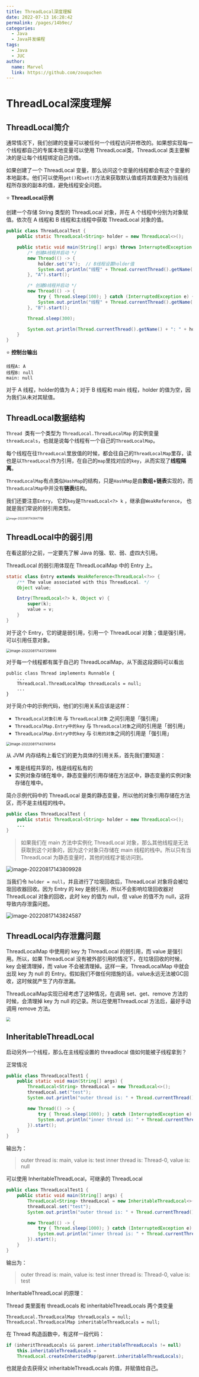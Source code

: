 ```yaml
---
title: ThreadLocal深度理解
date: 2022-07-13 16:28:42
permalink: /pages/14b9ec/
categories:
  - Java
  - Java并发编程
tags:
  - Java
  - JUC
author: 
  name: Marvel
  link: https://github.com/zouquchen
---
```

# ThreadLocal深度理解

## ThreadLocal简介

通常情况下，我们创建的变量可以被任何一个线程访问并修改的。如果想实现每一个线程都自己的专属本地变量可以使用 ThreadLocal类，ThreadLocal 类主要解决的是让每个线程绑定自己的值。

如果创建了一个 ThreadLocal 变量，那么访问这个变量的线程都会有这个变量的本地副本。他们可以使用`get()`和`set()`方法来获取默认值或将其值更改为当前线程所存放的副本的值，避免线程安全问题。

⭐ **ThreadLocal示例**

创建一个存储 String 类型的 ThreadLocal 对象，并在 A 个线程中分别为对象赋值。依次在 A 线程和 B 线程和主线程中获取 ThreadLocal 对象的值。

```java
public class ThreadLocalTest {
    public static ThreadLocal<String> holder = new ThreadLocal<>();

    public static void main(String[] args) throws InterruptedException {
        /* 创建A线程并启动 */
        new Thread(() -> {
            holder.set("A");  // B线程设置holder值
            System.out.println("线程" + Thread.currentThread().getName() + ": " + holder.get());  // A线程获取holder值
        }, "A").start();

        /* 创建B线程并启动 */
        new Thread(() -> {
            try { Thread.sleep(100); } catch (InterruptedException e) { e.printStackTrace(); }
            System.out.println("线程" + Thread.currentThread().getName() + ": " + holder.get());  // B线程获取holder值
        }, "B").start();

        Thread.sleep(300);

        System.out.println(Thread.currentThread().getName() + ": " + holder.get()); // main线程获取holder值
    }
}
```

⭐ **控制台输出**

```output
线程A: A
线程B: null
main: null
```

对于 A 线程，holder的值为 A；对于 B 线程和 main 线程，holder 的值为空，因为我们从未对其赋值。

## ThreadLocal数据结构

`Thread `类有一个类型为 `ThreadLocal.ThreadLocalMap` 的实例变量 `threadLocals`，也就是说每个线程有一个自己的`ThreadLocalMap`。

每个线程在往`ThreadLocal`里放值的时候，都会往自己的`ThreadLocalMap`里存，读也是以`ThreadLocal`作为引用，在自己的`map`里找对应的`key`，从而实现了**线程隔离**。

`ThreadLocalMap`有点类似`HashMap`的结构，只是`HashMap`是由**数组+链表**实现的，而`ThreadLocalMap`中并没有**链表**结构。

我们还要注意`Entry`， 它的`key`是`ThreadLocal<?> k` ，继承自`WeakReference`， 也就是我们常说的弱引用类型。

<img src="https://raw.githubusercontent.com/zouquchen/Images/main/imgs2022/ThreadLocal1.png" alt="image-20220817143847766" style="zoom: 50%;" />

## ThreadLocal中的弱引用

在看这部分之前，一定要先了解 Java 的强、软、弱、虚四大引用。

ThreadLocal 的弱引用体现在 ThreadLocalMap 中的 Entry 上。

```java
static class Entry extends WeakReference<ThreadLocal<?>> {
    /** The value associated with this ThreadLocal. */
    Object value;

    Entry(ThreadLocal<?> k, Object v) {
        super(k);
        value = v;
    }
}
```

对于这个 Entry，它的键是弱引用，引用一个 ThreadLocal 对象；值是强引用，可以引用任意对象。

<img src="https://raw.githubusercontent.com/zouquchen/Images/main/imgs2022/ThreadLocal2.png" alt="image-20220817143729896" style="zoom:67%;" />

对于每一个线程都有属于自己的 ThreadLocalMap，从下面这段源码可以看出

```java{3}
public class Thread implements Runnable {
	...
	ThreadLocal.ThreadLocalMap threadLocals = null;
	...
}
```

对于简介中的示例代码，他们的引用关系应该是这样：

- `ThreadLocal对象引用` 与 `ThreadLocal对象` 之间引用是「强引用」
- `ThreadLocalMap.Entry中的key` 与 `ThreadLocal对象`之间的引用是「弱引用」
- `ThreadLocalMap.Entry中的key` 与 `引用的对象`之间的引用是「强引用」

<img src="https://raw.githubusercontent.com/zouquchen/Images/main/imgs2022/ThreadLocal3.png" alt="image-20220817143749154" style="zoom:67%;" />

从 JVM 内存结构上看它们的更为具体的引用关系，首先我们要知道：

- 堆是线程共享的，栈是线程私有的
- 实例对象存储在堆中，静态变量的引用存储在方法区中，静态变量的实例对象存储在堆中。

简介示例代码中的 ThreadLocal 是类的静态变量，所以他的对象引用存储在方法区，而不是主线程的栈中。

```java
public class ThreadLocalTest {
    public static ThreadLocal<String> holder = new ThreadLocal<>();
 	...   
}
```

> 如果我们在 main 方法中实例化 ThreadLocal 对象，那么其他线程是无法获取到这个对象的，因为这个对象只存储在 main 线程的栈中。所以只有当 ThreadLocal 为静态变量时，其他的线程才能访问到。

![image-20220817143809928](https://raw.githubusercontent.com/zouquchen/Images/main/imgs2022/ThreadLocal4.png)

当我们令 `holder = null`，并且进行了垃圾回收后，ThreadLocal 对象将会被垃圾回收器回收。因为 Entry 的 key 是弱引用，所以不会影响垃圾回收器对 ThreadLocal 对象的回收，此时 key 的值为 null，但 value 的值不为 null，这将导致内存泄露问题。

![image-20220817143824587](https://raw.githubusercontent.com/zouquchen/Images/main/imgs2022/ThreadLocal5.png)

## ThreadLocal内存泄露问题

ThreadLocalMap 中使用的 key 为 ThreadLocal 的弱引用，而 value 是强引用。所以，如果 ThreadLocal 没有被外部引用的情况下，在垃圾回收的时候，key 会被清理掉，而 value 不会被清理掉。这样一来，ThreadLocalMap 中就会出现 key 为 null 的 Entry。假如我们不做任何措施的话，value永远无法被GC回收，这时候就产生了内存泄漏。

ThreadLocalMap实现已经考虑了这种情况，在调用 set、get、remove 方法的时候，会清理掉 key 为 null 的记录。所以在使用ThreadLocal 方法后，最好手动调用 remove 方法。

<img src="https://raw.githubusercontent.com/zouquchen/Images/main/imgs2022/ThreadLocal-stack-heap.png" style="zoom:67%;" />

## InheritableThreadLocal

启动另外一个线程，那么在主线程设置的 threadlocal 值如何能被子线程拿到？

正常情况

```java
public class ThreadLocalTest1 {
    public static void main(String[] args) {
        ThreadLocal<String> threadLocal = new ThreadLocal<>();
        threadLocal.set("test");
        System.out.println("outer thread is: " + Thread.currentThread().getName() + ", value is: " + threadLocal.get());

        new Thread(() -> {
            try { Thread.sleep(1000); } catch (InterruptedException e) { e.printStackTrace(); }
            System.out.println("inner thread is: " + Thread.currentThread().getName() + ", value is: " + threadLocal.get());
        }).start();
    }
}
```

输出为：

> outer thread is: main, value is: test
> inner thread is: Thread-0, value is: null

可以使用 InheritableThreadLocal，可继承的 ThreadLocal

```java
public class ThreadLocalTest1 {
    public static void main(String[] args) {
        ThreadLocal<String> threadLocal = new InheritableThreadLocal<>();
        threadLocal.set("test");
        System.out.println("outer thread is: " + Thread.currentThread().getName() + ", value is: " + threadLocal.get());

        new Thread(() -> {
            try { Thread.sleep(1000); } catch (InterruptedException e) { e.printStackTrace(); }
            System.out.println("inner thread is: " + Thread.currentThread().getName() + ", value is: " + threadLocal.get());
        }).start();
    }
}
```

输出为：

> outer thread is: main, value is: test
> inner thread is: Thread-0, value is: test

InheritableThreadLocal 的原理：

Thread 类里面有 threadLocals 和 inheritableThreadLocals 两个类变量

```
ThreadLocal.ThreadLocalMap threadLocals = null;
ThreadLocal.ThreadLocalMap inheritableThreadLocals = null;
```

在 Thread 构造函数中，有这样一段代码：

```java
if (inheritThreadLocals && parent.inheritableThreadLocals != null)
    this.inheritableThreadLocals =
    ThreadLocal.createInheritedMap(parent.inheritableThreadLocals);
```

也就是会去获得父 inheritableThreadLocals 的值，并赋值给自己。
